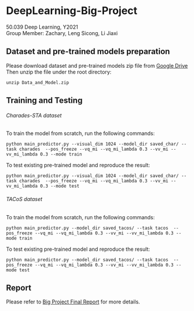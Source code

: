 # DeepLearning-Big-Project 
50.039 Deep Learning, Y2021   
Group Member: Zachary, Leng Sicong, Li Jiaxi 

## Dataset and pre-trained models preparation
Please download dataset and pre-trained models zip file from [Google Drive](https://drive.google.com/file/d/1WfPSN2dEiHR1L6tMImkUX6FAOu0FCXgp/view?usp=sharing)  
Then unzip the file under the root directory:
```
unzip Data_and_Model.zip
```
## Training and Testing
###### Charades-STA dataset
To train the model from scratch, run the following commands:
```
python main_predictor.py --visual_dim 1024 --model_dir saved_char/ --task charades  --pos_freeze --vq_mi --vq_mi_lambda 0.3 --vv_mi --vv_mi_lambda 0.3 --mode train
```
To test existing pre-trained model and reproduce the result:
```
python main_predictor.py --visual_dim 1024 --model_dir saved_char/ --task charades  --pos_freeze --vq_mi --vq_mi_lambda 0.3 --vv_mi --vv_mi_lambda 0.3 --mode test
```
###### TACoS dataset
To train the model from scratch, run the following commands:
```
python main_predictor.py --model_dir saved_tacos/ --task tacos  --pos_freeze --vq_mi --vq_mi_lambda 0.3 --vv_mi --vv_mi_lambda 0.3 --mode train
```
To test existing pre-trained model and reproduce the result:
```
python main_predictor.py --model_dir saved_tacos/ --task tacos  --pos_freeze --vq_mi --vq_mi_lambda 0.3 --vv_mi --vv_mi_lambda 0.3 --mode test
```
## Report
Please refer to [Big Project Final Report](./README.md) for more details. 

